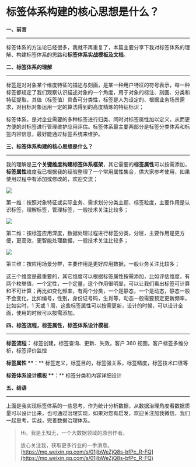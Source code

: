 # 标签体系构建的核心思想是什么？
**一、前言**

* * *

标签体系的方法论已经很多，我就不再重复了，本篇主要分享下我对标签体系的理解、构建标签体系的思路和**标签体系实战模板及文档**。  

**二、标签体系的理解**

* * *

标签是对对象某个维度特征的描述与刻画，是某一种用户特征的符号表示，每一种标签都规定了我们观察认识描述对象的一个角度，用于对象的标注、刻画、分类和特征提取，其值（标签值）具备可分类性，标签是人为设定的、根据业务场景需求，对目标对象运用一定的算法得到的高度精炼的特征标识；  

标签体系，是对企业需要的多种标签进行归类、同时对标签属性加以定义，从而更方便的对标签进行管理维护应用评估。标签体系最主要两部分是标签分类体系和标签内容信息，最好能通过标签系统来维护。

**三、标签体系构建的核心思想是什么？**

* * *

我的理解是**三个关键维度构建标签体系框架**，其它需要的**标签属性**可以按需添加，**标签属性**维度我已根据我的经验整理了一个常用属性集合，供大家参考使用，如果使用过程中有添加或修改的，欢迎交流；

![](https://mmbiz.qpic.cn/mmbiz_png/hXibVSNciaXhyW7NvAC8tP4eKGDmDKn8JVok0BW7em5FAmLmZnc6v01ruGAibRwMVWqjOauy2CeTS9MRGiczh4iaXtg/640?wx_fmt=png)

第一维：按照对象特征或实际业务、需求划分分类主题、标签粒度，主要作用是认识标签，理解标签，管理标签，一般技术关注比较多；

![](https://mmbiz.qpic.cn/mmbiz_png/hXibVSNciaXhyW7NvAC8tP4eKGDmDKn8JV48kicVXHI0iagWFqqmiaWbichFh75DOh7nfFicxSRtdOibsj6prxXXgCOEPw/640?wx_fmt=png)

第二维：按标签应用深度，数据处理过程进行标签分类，分层，主要作用是更方便，更高效，更智能处理数据，一般技术关注比较多；

![](https://mmbiz.qpic.cn/mmbiz_png/hXibVSNciaXhyW7NvAC8tP4eKGDmDKn8JVUGfIXicsrft24bPvIRq5icyj3HnDLXxAha3Wv9QTwul5C7WnHEl7cdiag/640?wx_fmt=png)

第三维：按应用场景分群，主要作用是更好应用数据，一般业务关注比较多；

这三个维度是最重要的，其它维度可以根据标签属性按需添加，比如评估维度，有两个枚举值，一个定性，一个定量，这个作用很明显，可以让我们看出标签可计算和不可计算；再比如变化频率，有两个分类，一个是静态，一个是动态，静态一般不会变化，比如编号，性别，身份证号码，生肖等，动态一般需要预定更新频率，比如实时，1 天或 1 周，这些标签属性可以按需更新，设计的时候，可以设计全面，使用的时候可以按需添加。

**四、标签流程，标签属性，标签体系设计模板.**

* * *

**标签流程：** 标签创建，标签查询、更新、失效，客户 360 视图，客户标签多维分析，标签评价监控  

**标签属性 \*\***：\*\* 标签定义，标签目的，标签强关系，标签精度，标签技术口径等

**标签体系设计模板 \*\***：\*\* 标签分类和内容详细设计

**五、结语**

* * *

上面是我实现标签体系的一些思考，作为统计分析数据，从数据治理角度看数据质量可以设计出来，也可通过治理实现，如果对您有启发，欢迎关注加我微信，我们一起思考，实战，完善数据治理体系。

> Hi，我是王知无，一个大数据领域的原创作者。 
>
> 放心关注我，获取更多行业的一手消息。 
>  [https://mp.weixin.qq.com/s/01jlbWeZjQ8s-bfPc_R-FQ](https://mp.weixin.qq.com/s/01jlbWeZjQ8s-bfPc_R-FQ)
